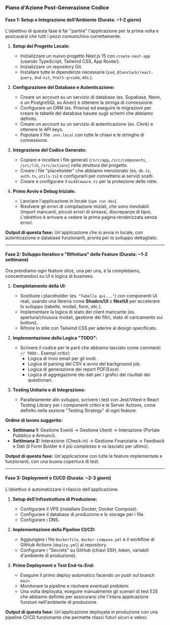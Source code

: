### **Piano d'Azione Post-Generazione Codice**

#### **Fase 1: Setup e Integrazione dell'Ambiente (Durata: ~1-2 giorni)**

L'obiettivo di questa fase è far "partire" l'applicazione per la prima volta e assicurarsi che tutti i pezzi comunichino correttamente.

1.  **Setup del Progetto Locale:**
    *   Inizializzare un nuovo progetto Next.js 15 con `create-next-app` (usando TypeScript, Tailwind CSS, App Router).
    *   Inizializzare un repository Git.
    *   Installare tutte le dipendenze necessarie (`zod`, `@tanstack/react-query`, `dnd-kit`, `html5-qrcode`, etc.).

2.  **Configurazione del Database e Autenticazione:**
    *   Creare un account su un servizio di database (es. Supabase, Neon, o un PostgreSQL su Aiven) e ottenere la stringa di connessione.
    *   Configurare un ORM (es. Prisma) ed eseguire le migrazioni per creare le tabelle del database basate sugli schemi che abbiamo definito.
    *   Creare un account su un servizio di autenticazione (es. Clerk) e ottenere le API keys.
    *   Popolare il file `.env.local` con tutte le chiavi e le stringhe di connessione.

3.  **Integrazione del Codice Generato:**
    *   Copiare e incollare i file generati (`/src/app`, `/src/components`, `/src/lib`, `/src/actions`) nella struttura del progetto.
    *   Creare i file "placeholder" che abbiamo menzionato (es. `db.ts`, `auth.ts`, `utils.ts`) e configurarli per connettersi ai servizi scelti.
    *   Creare e configurare il `middleware.ts` per la protezione delle rotte.

4.  **Primo Avvio e Debug Iniziale:**
    *   Lanciare l'applicazione in locale (`npm run dev`).
    *   Risolvere gli errori di compilazione iniziali, che sono inevitabili (import mancanti, piccoli errori di sintassi, discrepanze di tipo). L'obiettivo è arrivare a vedere la prima pagina renderizzata senza errori.

**Output di questa fase:** Un'applicazione che si avvia in locale, con autenticazione e database funzionanti, pronta per lo sviluppo dettagliato.

---

#### **Fase 2: Sviluppo Iterativo e "Rifinitura" delle Feature (Durata: ~1-2 settimane)**

Ora prendiamo ogni feature slice, una per una, e la completiamo, concentrandoci su UI e logica di business.

1.  **Completamento della UI:**
    *   Sostituire i placeholder (es. `"Tabella qui..."`) con componenti UI reali, usando una libreria come **Shadcn/UI** o **NextUI** per accelerare lo sviluppo (tabelle, modali, form, etc.).
    *   Implementare la logica di stato del client mancante (es. apertura/chiusura modali, gestione dei filtri, stato di caricamento sui bottoni).
    *   Rifinire lo stile con Tailwind CSS per aderire al design specificato.

2.  **Implementazione della Logica "TODO":**
    *   Scrivere il codice per le parti che abbiamo lasciato come commenti `// TODO:`. Esempi critici:
        *   Logica di invio email per gli inviti.
        *   Logica di parsing del CSV e avvio del background job.
        *   Logica di generazione dei report PDF/Excel.
        *   Logica di aggregazione dei dati per i grafici dei risultati dei questionari.

3.  **Testing Unitario e di Integrazione:**
    *   Parallelamente allo sviluppo, scrivere i test con Jest/Vitest e React Testing Library per i componenti critici e le Server Actions, come definito nella sezione "Testing Strategy" di ogni feature.

**Ordine di lavoro suggerito:**
*   **Settimana 1:** Gestione Eventi -> Gestione Utenti -> Interazione (Portale Pubblico e Annunci).
*   **Settimana 2:** Interazione (Check-in) -> Gestione Finanziaria -> Feedback e Dati (il Form Builder è il più complesso e va lasciato per ultimo).

**Output di questa fase:** Un'applicazione con tutte le feature implementate e funzionanti, con una buona copertura di test.

---

#### **Fase 3: Deployment e CI/CD (Durata: ~2-3 giorni)**

L'obiettivo è automatizzare il rilascio dell'applicazione.

1.  **Setup dell'Infrastruttura di Produzione:**
    *   Configurare il VPS (installare Docker, Docker Compose).
    *   Configurare il database di produzione e lo storage per i file.
    *   Configurare i DNS.

2.  **Implementazione della Pipeline CI/CD:**
    *   Aggiungere i file `Dockerfile`, `docker-compose.yml` e il workflow di GitHub Actions (`deploy.yml`) al repository.
    *   Configurare i "Secrets" su GitHub (chiavi SSH, token, variabili d'ambiente di produzione).

3.  **Primo Deployment e Test End-to-End:**
    *   Eseguire il primo deploy automatico facendo un push sul branch `main`.
    *   Monitorare la pipeline e risolvere eventuali problemi.
    *   Una volta deployata, eseguire manualmente gli scenari di test E2E che abbiamo definito per assicurarsi che l'intera applicazione funzioni nell'ambiente di produzione.

**Output di questa fase:** Un'applicazione deployata in produzione con una pipeline CI/CD funzionante che permette rilasci futuri sicuri e veloci.